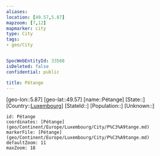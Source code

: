 ```yaml
---
aliases: 
location: [49.57,5.87]
mapzoom: [7,12] 
mapmarker: city 
type: City
tags:
- geo/City


SpocWebEntityId: 33568
isDeleted: false
confidential: public

title: Pétange
---
```

[geo-lon::5.87]
[geo-lat::49.57]
[name::Pétange]
[State::]
[Country::[Luxembourg](geo/Continent/Europe/Luxembourg.md)]
[StateId::]
[Population::]
[Unknown::]


```leaflet
id: Pétange
coordinates: [Pétange](geo/Continent/Europe/Luxembourg/City/P%C3%A9tange.md)
markerFile: [Pétange](geo/Continent/Europe/Luxembourg/City/P%C3%A9tange.md)
defaultZoom: 11 
maxZoom: 18
```


